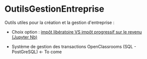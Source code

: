 # OutilsGestionEntreprise
Outils utiles pour la création et la gestion d'entreprise :

- Choix option : [impôt libératoire VS impôt progressif sur le revenu (Jupyter Nb)](Choix_option_impot_liberatoire.ipynb)

- Système de gestion des transactions OpenClassrooms (SQL - PostGreSQL) <- To come

